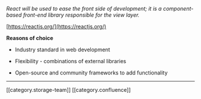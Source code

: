  _React will be used to ease the front side of development; it is a component-based front-end library responsible for the view layer._ 



[https://reactjs.org/](https://reactjs.org/)



 **Reasons of choice** 


* Industry standard in web development


* Flexibility - combinations of external libraries


* Open-source and community frameworks to add functionality





*****

[[category.storage-team]] 
[[category.confluence]] 
